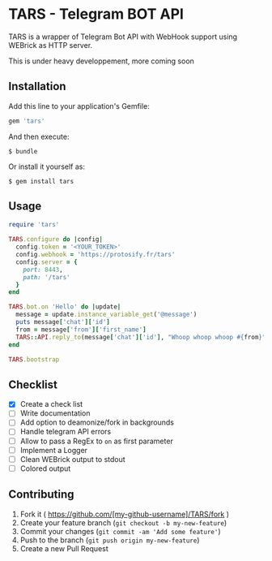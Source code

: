 # TARS - Telegram BOT API

TARS is a wrapper of Telegram Bot API with WebHook support using WEBrick as HTTP server.

This is under heavy developpement, more coming soon

## Installation

Add this line to your application's Gemfile:

```ruby
gem 'tars'
```

And then execute:

    $ bundle

Or install it yourself as:

    $ gem install tars

## Usage

```ruby
require 'tars'

TARS.configure do |config|
  config.token = '<YOUR_TOKEN>'
  config.webhook = 'https://protosify.fr/tars'
  config.server = {
    port: 8443,
    path: '/tars'
  }
end

TARS.bot.on 'Hello' do |update|
  message = update.instance_variable_get('@message')
  puts message['chat']['id']
  from = message['from']['first_name']
  TARS::API.reply_to(message['chat']['id'], "Whoop whoop whoop #{from}")
end

TARS.bootstrap
```
## Checklist 

- [x] Create a check list 
- [ ] Write documentation 
- [ ] Add option to deamonize/fork in backgrounds 
- [ ] Handle telegram API errors 
- [ ] Allow to pass a RegEx to `on` as first parameter
- [ ] Implement a Logger 
- [ ] Clean WEBrick output to stdout 
- [ ] Colored output 

## Contributing

1. Fork it ( https://github.com/[my-github-username]/TARS/fork )
2. Create your feature branch (`git checkout -b my-new-feature`)
3. Commit your changes (`git commit -am 'Add some feature'`)
4. Push to the branch (`git push origin my-new-feature`)
5. Create a new Pull Request
